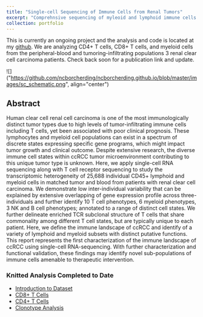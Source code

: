 ```yaml
---
title: "Single-cell Sequencing of Immune Cells from Renal Tumors"
excerpt: "Comprehnsive sequencing of myleoid and lymphoid immune cells from renal clear cell carcinoma."
collection: portfolio
---
```


This is currently an ongoing project and the analysis and code is located at my [github](https://github.com/ncborcherding/SC_Immune_Renal_Project). We are analyzing CD4+ T cells, CD8+ T cells, and myeloid cells from the peripheral-blood and tumoring-infiltrating populations 3 renal clear cell carcinoma patients. Check back soon for a publication link and update.

![]("https://github.com/ncborcherding/ncborcherding.github.io/blob/master/images/sc_schematic.png", align="center")

Abstract
---

Human clear cell renal cell carcinoma is one of the most immunologically distinct tumor types due to high levels of tumor-infiltrating immune cells including T cells, yet been associated with poor clinical prognosis. These lymphocytes and myeloid cell populations can exist in a spectrum of discrete states expressing specific gene programs, which might impact tumor growth and clinical outcome. Despite extensive research, the diverse immune cell states within ccRCC tumor microenvironment contributing to this unique tumor type is unknown. Here, we apply single-cell RNA sequencing along with T cell receptor sequencing to study the transcriptomic heterogeneity of 25,688 individual CD45+ lymphoid and myeloid cells in matched tumor and blood from patients with renal clear cell carcinoma. We demonstrate low inter-individual variability that can be explained by extensive overlapping of gene expression profile across three-individuals and further identify 10 T cell phenotypes, 6 myeloid phenotypes, 3 NK and B cell phenotypes; annotated to a range of distinct cell states. We further delineate enriched TCR subclonal structure of T cells that share commonality among different T cell states, but are typically unique to each patient. Here, we define the immune landscape of ccRCC and identify of a variety of lymphoid and myeloid subsets with distinct putative functions. This report represents the first characterization of the immune landscape of ccRCC using single-cell RNA-sequencing. With further characterization and functional validation, these findings may identify novel sub-populations of immune cells amenable to therapeutic intervention.

### Knitted Analysis Completed to Date
*  <a href="/files/Basic_Analysis.html" download> Introduction to Dataset </a>
*  <a href="/files/CD8_Analysis.html" download> CD8+ T Cells </a>
*  <a href="/files/CD4_Analysis.html" download> CD4+ T Cells </a>
*  <a href="/files/Clonotype_Analysis_v2.html" download> Clonotype Analysis </a>


